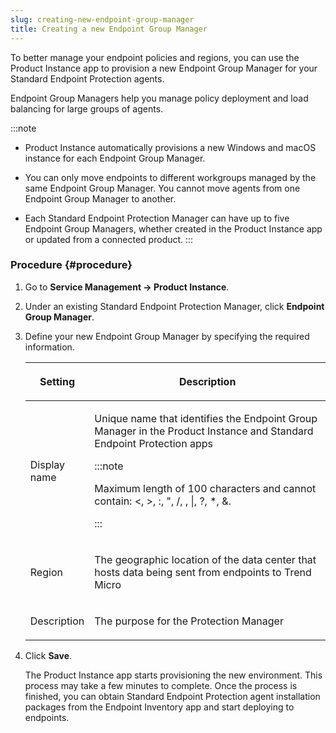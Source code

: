 ```yaml
---
slug: creating-new-endpoint-group-manager
title: Creating a new Endpoint Group Manager
---
```


To better manage your endpoint policies and regions, you can use the Product Instance app to provision a new Endpoint Group Manager for your Standard Endpoint Protection agents.

Endpoint Group Managers help you manage policy deployment and load balancing for large groups of agents.

:::note
- Product Instance automatically provisions a new Windows and macOS instance for each Endpoint Group Manager.

- You can only move endpoints to different workgroups managed by the same Endpoint Group Manager. You cannot move agents from one Endpoint Group Manager to another.

- Each Standard Endpoint Protection Manager can have up to five Endpoint Group Managers, whether created in the Product Instance app or updated from a connected product.
:::

### Procedure {#procedure}

1.  Go to **Service Management → Product Instance**.

2.  Under an existing Standard Endpoint Protection Manager, click **Endpoint Group Manager**.

3.  Define your new Endpoint Group Manager by specifying the required information.

    <table>
    <colgroup>
    <col style="width: 20%" />
    <col style="width: 80%" />
    </colgroup>
    <thead>
    <tr>
    <th><p>Setting</p></th>
    <th><p>Description</p></th>
    </tr>
    </thead>
    <tbody>
    <tr>
    <td><p>Display name</p></td>
    <td><p>Unique name that identifies the Endpoint Group Manager in the Product Instance and Standard Endpoint Protection apps</p>
    

    :::note
    
    <p>Maximum length of 100 characters and cannot contain: &lt;, &gt;, :, ", /, , |, ?, *, &amp;.</p>
    

    :::

    </td>
    </tr>
    <tr>
    <td><p>Region</p></td>
    <td><p>The geographic location of the data center that hosts data being sent from endpoints to Trend Micro</p></td>
    </tr>
    <tr>
    <td><p>Description</p></td>
    <td><p>The purpose for the Protection Manager</p></td>
    </tr>
    </tbody>
    </table>

4.  Click **Save**.

    The Product Instance app starts provisioning the new environment. This process may take a few minutes to complete. Once the process is finished, you can obtain Standard Endpoint Protection agent installation packages from the Endpoint Inventory app and start deploying to endpoints.
